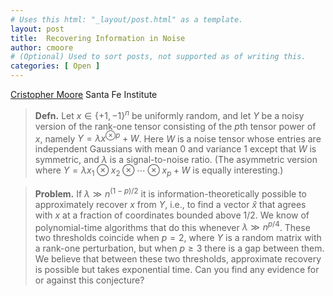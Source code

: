 ```yaml
---
# Uses this html: "_layout/post.html" as a template.
layout: post 
title:  Recovering Information in Noise
author: cmoore
# (Optional) Used to sort posts, not supported as of writing this.
categories: [ Open ]
---
```




 [Cristopher Moore](moore@santafe.edu) Santa Fe Institute 


> **Defn.**
Let $x \in \{+1,-1\}^n$ be uniformly random, and let $Y$ be a noisy version of the rank-one tensor consisting of the $p$th tensor power of $x$, namely $Y = \lambda x^{\otimes p} + W$. Here $W$ is a noise tensor whose entries are independent Gaussians with mean $0$ and variance $1$ except that $W$ is symmetric, and $\lambda$ is a signal-to-noise ratio. (The asymmetric version where $Y = \lambda x_1 \otimes x_2 \otimes \cdots \otimes x_p + W$ is equally interesting.)

>**Problem.**
If $\lambda \gg n^{(1-p)/2}$ it is information-theoretically possible to approximately recover $x$ from $Y$, i.e., to find a vector $\hat{x}$ that agrees with $x$ at a fraction of coordinates bounded above $1/2$. We know of polynomial-time algorithms that do this whenever $\lambda \gg n^{p/4}$. These two thresholds coincide when $p=2$, where $Y$ is a random matrix with a rank-one perturbation, but when $p \ge 3$ there is a gap between them. We believe that between these two thresholds, approximate recovery is possible but takes exponential time. Can you find any evidence for or against this conjecture?


